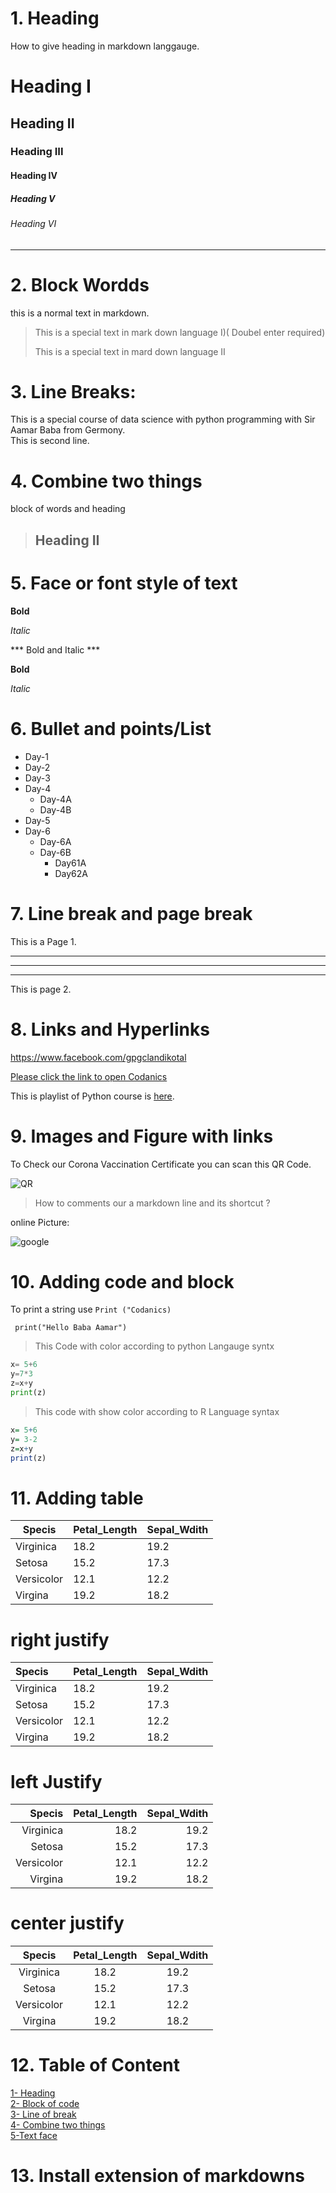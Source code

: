 # 1. Heading
How to give heading in markdown langgauge.
# Heading I
## Heading II
### Heading III
#### Heading IV
##### Heading V
###### Heading VI
---
# 2. Block Wordds
this is a normal text in markdown.
> This is a special text in mark down language I)( Doubel enter required)
>
> This is a special text in mard down language II
 # 3. Line Breaks:
This is a special course of data science with python programming with Sir Aamar Baba from Germony.\
This is second line.

# 4. Combine two things
block of words and heading
> ## Heading II

# 5. Face or font style of text

 **Bold**

 *Italic*

 *** Bold and Italic ***

 __Bold__

 _Italic_

# 6. Bullet and points/List
- Day-1
- Day-2
- Day-3
- Day-4
    - Day-4A
    - Day-4B
- Day-5
- Day-6
    - Day-6A
    - Day-6B
        - Day61A
        - Day62A
# 7. Line break and page break
This is a Page 1.

---
___
*** 

This is page 2.
# 8. Links and Hyperlinks
<https://www.facebook.com/gpgclandikotal>

[Please click the link to open Codanics](https://www.youtube.com/watch?v=B-myzKTxH6s)


[Codanics]:(https://www.youtube.com/watch?v=B-myzKTxH6s)

This is playlist of Python course is [here][Codanics].

# 9. Images and Figure with links
To Check our Corona Vaccination Certificate you can scan this QR Code.

![QR](qr.png)

> How to comments our a markdown line and its shortcut ?

online Picture:

![google](https://www.google.com.pk/url?sa=i&url=https%3A%2F%2Fwww.freepnglogos.com%2Fpics%2Fgoogle-logo&psig=AOvVaw2TL8eqCC7VCR5qZIbfUYjH&ust=1641834210739000&source=images&cd=vfe&ved=0CAsQjRxqFwoTCICu356TpfUCFQAAAAAdAAAAABAD)

# 10. Adding code and block
To print a string use `Print
("Codanics)`

` print("Hello Baba Aamar")`

> This Code with color according to python Langauge syntx
``` python
x= 5+6
y=7*3
z=x+y
print(z)
```
> This code with show color according to R Language syntax

``` R
x= 5+6
y= 3-2
z=x+y
print(z)
```

# 11. Adding table

| Specis | Petal_Length | Sepal_Wdith|
|--------|--------------|------------|
|Virginica| 18.2 |19.2|
|Setosa| 15.2 |17.3|
|Versicolor| 12.1|12.2|
|Virgina|19.2|18.2|

# right justify
| Specis | Petal_Length | Sepal_Wdith|
|:-------|:-------------|:-----------|
|Virginica| 18.2 |19.2|
|Setosa| 15.2 |17.3|
|Versicolor| 12.1|12.2|
|Virgina|19.2|18.2|

# left Justify
| Specis | Petal_Length | Sepal_Wdith|
|-------:|-------------:|-----------:|
|Virginica| 18.2 |19.2|
|Setosa| 15.2 |17.3|
|Versicolor| 12.1|12.2|
|Virgina|19.2|18.2
# center justify
| Specis | Petal_Length | Sepal_Wdith|
|:------:|:--------:|:----------:|
|Virginica| 18.2 |19.2|
|Setosa| 15.2 |17.3|
|Versicolor| 12.1|12.2|
|Virgina|19.2|18.2|

# 12. Table of Content
[1- Heading](#1-heading)\
[2- Block of code ](#2-block-wordds)\
[3- Line of break](#3-line-breaks)\
[4- Combine two things](#4-combine-two-things)\
[5-Text face](#5-face-or-font-style-of-text)



# 13. Install extension of markdowns